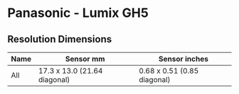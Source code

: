 # Panasonic - Lumix GH5

## Resolution Dimensions

| Name   | Sensor mm                    | Sensor inches               |
|--------|------------------------------|-----------------------------|
| All    | 17.3 x 13.0 (21.64 diagonal) | 0.68 x 0.51 (0.85 diagonal) |
